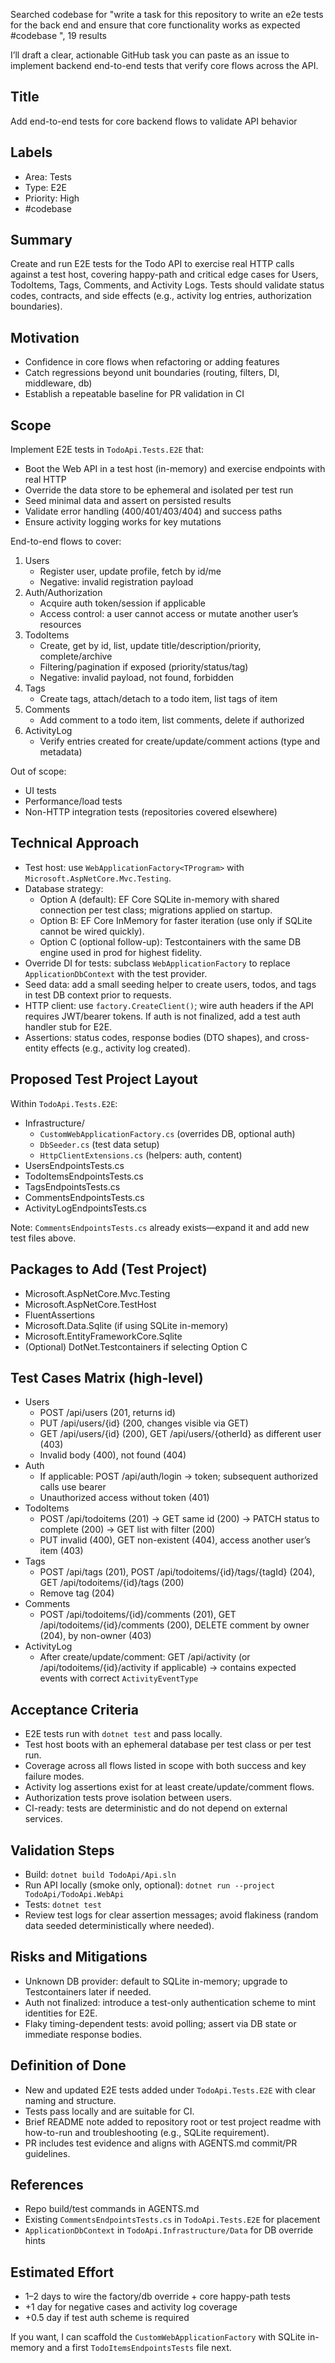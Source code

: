 Searched codebase for "write a task for this repository to write an e2e tests for the back end and ensure that core functionality works as expected #codebase ", 19 results

I’ll draft a clear, actionable GitHub task you can paste as an issue to implement backend end-to-end tests that verify core flows across the API.

## Title

Add end-to-end tests for core backend flows to validate API behavior

## Labels

- Area: Tests
- Type: E2E
- Priority: High
- #codebase

## Summary

Create and run E2E tests for the Todo API to exercise real HTTP calls against a test host, covering happy-path and critical edge cases for Users, TodoItems, Tags, Comments, and Activity Logs. Tests should validate status codes, contracts, and side effects (e.g., activity log entries, authorization boundaries).

## Motivation

- Confidence in core flows when refactoring or adding features
- Catch regressions beyond unit boundaries (routing, filters, DI, middleware, db)
- Establish a repeatable baseline for PR validation in CI

## Scope

Implement E2E tests in `TodoApi.Tests.E2E` that:

- Boot the Web API in a test host (in-memory) and exercise endpoints with real HTTP
- Override the data store to be ephemeral and isolated per test run
- Seed minimal data and assert on persisted results
- Validate error handling (400/401/403/404) and success paths
- Ensure activity logging works for key mutations

End-to-end flows to cover:

1. Users
   - Register user, update profile, fetch by id/me
   - Negative: invalid registration payload
2. Auth/Authorization
   - Acquire auth token/session if applicable
   - Access control: a user cannot access or mutate another user’s resources
3. TodoItems
   - Create, get by id, list, update title/description/priority, complete/archive
   - Filtering/pagination if exposed (priority/status/tag)
   - Negative: invalid payload, not found, forbidden
4. Tags
   - Create tags, attach/detach to a todo item, list tags of item
5. Comments
   - Add comment to a todo item, list comments, delete if authorized
6. ActivityLog
   - Verify entries created for create/update/comment actions (type and metadata)

Out of scope:

- UI tests
- Performance/load tests
- Non-HTTP integration tests (repositories covered elsewhere)

## Technical Approach

- Test host: use `WebApplicationFactory<TProgram>` with `Microsoft.AspNetCore.Mvc.Testing`.
- Database strategy:
  - Option A (default): EF Core SQLite in-memory with shared connection per test class; migrations applied on startup.
  - Option B: EF Core InMemory for faster iteration (use only if SQLite cannot be wired quickly).
  - Option C (optional follow-up): Testcontainers with the same DB engine used in prod for highest fidelity.
- Override DI for tests: subclass `WebApplicationFactory` to replace `ApplicationDbContext` with the test provider.
- Seed data: add a small seeding helper to create users, todos, and tags in test DB context prior to requests.
- HTTP client: use `factory.CreateClient()`; wire auth headers if the API requires JWT/bearer tokens. If auth is not finalized, add a test auth handler stub for E2E.
- Assertions: status codes, response bodies (DTO shapes), and cross-entity effects (e.g., activity log created).

## Proposed Test Project Layout

Within `TodoApi.Tests.E2E`:

- Infrastructure/
  - `CustomWebApplicationFactory.cs` (overrides DB, optional auth)
  - `DbSeeder.cs` (test data setup)
  - `HttpClientExtensions.cs` (helpers: auth, content)
- UsersEndpointsTests.cs
- TodoItemsEndpointsTests.cs
- TagsEndpointsTests.cs
- CommentsEndpointsTests.cs
- ActivityLogEndpointsTests.cs

Note: `CommentsEndpointsTests.cs` already exists—expand it and add new test files above.

## Packages to Add (Test Project)

- Microsoft.AspNetCore.Mvc.Testing
- Microsoft.AspNetCore.TestHost
- FluentAssertions
- Microsoft.Data.Sqlite (if using SQLite in-memory)
- Microsoft.EntityFrameworkCore.Sqlite
- (Optional) DotNet.Testcontainers if selecting Option C

## Test Cases Matrix (high-level)

- Users
  - POST /api/users (201, returns id)
  - PUT /api/users/{id} (200, changes visible via GET)
  - GET /api/users/{id} (200), GET /api/users/{otherId} as different user (403)
  - Invalid body (400), not found (404)
- Auth
  - If applicable: POST /api/auth/login -> token; subsequent authorized calls use bearer
  - Unauthorized access without token (401)
- TodoItems
  - POST /api/todoitems (201) -> GET same id (200) -> PATCH status to complete (200) -> GET list with filter (200)
  - PUT invalid (400), GET non-existent (404), access another user’s item (403)
- Tags
  - POST /api/tags (201), POST /api/todoitems/{id}/tags/{tagId} (204), GET /api/todoitems/{id}/tags (200)
  - Remove tag (204)
- Comments
  - POST /api/todoitems/{id}/comments (201), GET /api/todoitems/{id}/comments (200), DELETE comment by owner (204), by non-owner (403)
- ActivityLog
  - After create/update/comment: GET /api/activity (or /api/todoitems/{id}/activity if applicable) -> contains expected events with correct `ActivityEventType`

## Acceptance Criteria

- E2E tests run with `dotnet test` and pass locally.
- Test host boots with an ephemeral database per test class or per test run.
- Coverage across all flows listed in scope with both success and key failure modes.
- Activity log assertions exist for at least create/update/comment flows.
- Authorization tests prove isolation between users.
- CI-ready: tests are deterministic and do not depend on external services.

## Validation Steps

- Build: `dotnet build TodoApi/Api.sln`
- Run API locally (smoke only, optional): `dotnet run --project TodoApi/TodoApi.WebApi`
- Tests: `dotnet test`
- Review test logs for clear assertion messages; avoid flakiness (random data seeded deterministically where needed).

## Risks and Mitigations

- Unknown DB provider: default to SQLite in-memory; upgrade to Testcontainers later if needed.
- Auth not finalized: introduce a test-only authentication scheme to mint identities for E2E.
- Flaky timing-dependent tests: avoid polling; assert via DB state or immediate response bodies.

## Definition of Done

- New and updated E2E tests added under `TodoApi.Tests.E2E` with clear naming and structure.
- Tests pass locally and are suitable for CI.
- Brief README note added to repository root or test project readme with how-to-run and troubleshooting (e.g., SQLite requirement).
- PR includes test evidence and aligns with AGENTS.md commit/PR guidelines.

## References

- Repo build/test commands in AGENTS.md
- Existing `CommentsEndpointsTests.cs` in `TodoApi.Tests.E2E` for placement
- `ApplicationDbContext` in `TodoApi.Infrastructure/Data` for DB override hints

## Estimated Effort

- 1–2 days to wire the factory/db override + core happy-path tests
- +1 day for negative cases and activity log coverage
- +0.5 day if test auth scheme is required

If you want, I can scaffold the `CustomWebApplicationFactory` with SQLite in-memory and a first `TodoItemsEndpointsTests` file next.
